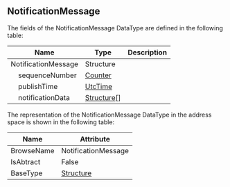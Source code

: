 <!-- datatype -->
## NotificationMessage
<!-- end of description -->
The fields of the NotificationMessage DataType are defined in the following table:  

|Name|Type|Description|
|---|---|---|
|NotificationMessage|Structure||
|&nbsp;&nbsp;&nbsp;&nbsp;sequenceNumber|[Counter](../../../Part4/DataTypes/Counter/readme.md)||
|&nbsp;&nbsp;&nbsp;&nbsp;publishTime|[UtcTime](../../../Part3/DataTypes/UtcTime/readme.md)||
|&nbsp;&nbsp;&nbsp;&nbsp;notificationData|[Structure](../../../Part3/DataTypes/Structure/readme.md)[]||

The representation of the NotificationMessage DataType in the address space is shown in the following table:  

|Name|Attribute|
|---|---|
|BrowseName|NotificationMessage|
|IsAbtract|False|
|BaseType|[Structure](../../../Part3/DataTypes/Structure/readme.md)|

